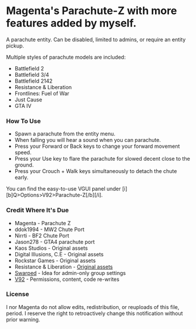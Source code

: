 # Magenta's Parachute-Z with more features added by myself.

A parachute entity. Can be disabled, limited to admins, or require an entity pickup.

Multiple styles of parachute models are included:
* Battlefield 2
* Battlefield 3/4
* Battlefield 2142
* Resistance & Liberation
* Frontlines: Fuel of War
* Just Cause
* GTA IV

### How To Use
* Spawn a parachute from the entity menu.
* When falling you will hear a sound when you can parachute.
* Press your Forward or Back keys to change your forward movement speed.
* Press your Use key to flare the parachute for slowed decent close to the ground.
* Press your Crouch + Walk keys simultaneously to detach the chute early.

You can find the easy-to-use VGUI panel under [i][b]Q>Options>V92>Parachute-Z[/b][/i].

### Credit Where It's Due
* Magenta - Parachute Z
* ddok1994 - MW2 Chute Port
* Nirrti - BF2 Chute Port
* Jason278 - GTA4 parachute port
* Kaos Studios - Original assets
* Digital Illusions, C.E - Original assets
* Rockstar Games - Original assets
* Resistance & Liberation - [Original assets](https://www.moddb.com/mods/resistance-liberation)
* [Swarped](https://steamcommunity.com/profiles/76561198065703661) - Idea for admin-only group settings
* [V92](https://steamcommunity.com/profiles/76561197998218505) - Permissions, content, code re-writes

### License
I nor Magenta do not allow edits, redistribution, or reuploads of this file, period. I reserve the right to retroactively change this notification without prior warning.
